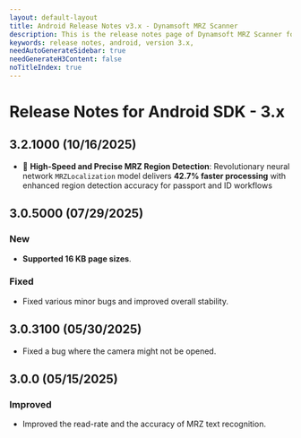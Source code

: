 ```yaml
---
layout: default-layout
title: Android Release Notes v3.x - Dynamsoft MRZ Scanner
description: This is the release notes page of Dynamsoft MRZ Scanner for Android SDK v3.x.
keywords: release notes, android, version 3.x,
needAutoGenerateSidebar: true
needGenerateH3Content: false
noTitleIndex: true
---
```


# Release Notes for Android SDK - 3.x

## 3.2.1000 (10/16/2025)

- 🚀 **High-Speed and Precise MRZ Region Detection**: Revolutionary neural network `MRZLocalization` model delivers **42.7% faster processing** with enhanced region detection accuracy for passport and ID workflows

## 3.0.5000 (07/29/2025)

### New

- **Supported 16 KB page sizes**.

### Fixed

- Fixed various minor bugs and improved overall stability.

## 3.0.3100 (05/30/2025)

- Fixed a bug where the camera might not be opened.

## 3.0.0 (05/15/2025)

### Improved

- Improved the read-rate and the accuracy of MRZ text recognition.
